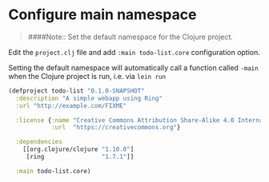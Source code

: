 # Configure main namespace

> ####Note:: Set the default namespace for the Clojure project.

Edit the `project.clj` file and add `:main todo-list.core` configuration option.

Setting the default namespace will automatically call a function called `-main` when the Clojure project is run, i.e. via `lein run`

```clojure
(defproject todo-list "0.1.0-SNAPSHOT"
  :description "A simple webapp using Ring"
  :url "http://example.com/FIXME"

  :license {:name "Creative Commons Attribution Share-Alike 4.0 International"
            :url  "https://creativecommons.org"}

  :dependencies
    [[org.clojure/clojure "1.10.0"]
     [ring                "1.7.1"]]

  :main todo-list.core)
```
